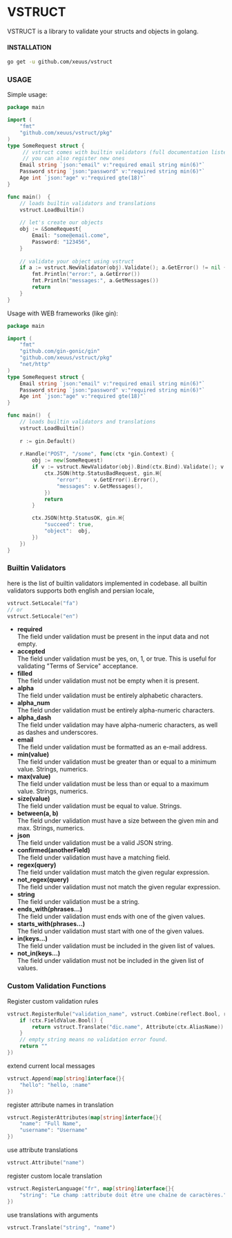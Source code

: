 # VSTRUCT
VSTRUCT is a library to validate your structs and objects in golang. <br>

#### INSTALLATION
```bash
go get -u github.com/xeuus/vstruct
```
### USAGE
Simple usage:
```go
package main

import (
	"fmt"
	"github.com/xeuus/vstruct/pkg"
)
type SomeRequest struct {
	 // vstruct comes with builtin validators (full documentation listed below)
	 // you can also register new ones
	Email string `json:"email" v:"required email string min(6)"`
	Password string `json:"password" v:"required string min(6)"`
	Age int `json:"age" v:"required gte(18)"`
}

func main()  {
	// loads builtin validators and translations
	vstruct.LoadBuiltin()
	
	// let's create our objects
	obj := &SomeRequest{
		Email: "some@email.come",
		Password: "123456",
	}
	
	// validate your object using vstruct
	if a := vstruct.NewValidator(obj).Validate(); a.GetError() != nil {
		fmt.Println("error:", a.GetError())
		fmt.Println("messages:", a.GetMessages())
		return
	}
}
```
Usage with WEB frameworks (like gin):
```go
package main

import (
	"fmt"
	"github.com/gin-gonic/gin"
	"github.com/xeuus/vstruct/pkg"
	"net/http"
)
type SomeRequest struct {
	Email string `json:"email" v:"required email string min(6)"`
	Password string `json:"password" v:"required string min(6)"`
	Age int `json:"age" v:"required gte(18)"`
}

func main()  {
	// loads builtin validators and translations
	vstruct.LoadBuiltin()
	
	r := gin.Default()
	
	r.Handle("POST", "/some", func(ctx *gin.Context) {
		obj := new(SomeRequest)
		if v := vstruct.NewValidator(obj).Bind(ctx.Bind).Validate(); v.GetError() != nil {
			ctx.JSON(http.StatusBadRequest, gin.H{
				"error":    v.GetError().Error(),
				"messages": v.GetMessages(),
			})
			return
		}

		ctx.JSON(http.StatusOK, gin.H{
			"succeed": true,
			"object":  obj,
		})
	})
}
```
### Builtin Validators
here is the list of builtin validators implemented in codebase.
all builtin validators supports both english and persian locale,
```go
vstruct.SetLocale("fa")
// or
vstruct.SetLocale("en")
```

+ **required** \
The field under validation must be present in the input data and not empty.
+ **accepted** \
The field under validation must be yes, on, 1, or true. This is useful for validating "Terms of Service" acceptance.
+ **filled** \
The field under validation must not be empty when it is present.
+ **alpha** \
The field under validation must be entirely alphabetic characters.
+ **alpha_num** \
The field under validation must be entirely alpha-numeric characters.
+ **alpha_dash** \
The field under validation may have alpha-numeric characters, as well as dashes and underscores.
+ **email** \
The field under validation must be formatted as an e-mail address.
+ **min(value)** \
The field under validation must be greater than or equal to a minimum value. Strings, numerics.
+ **max(value)** \
The field under validation must be less than or equal to a maximum value. Strings, numerics.
+ **size(value)** \
The field under validation must be equal to value. Strings.
+ **between(a, b)** \
The field under validation must have a size between the given min and max. Strings, numerics.
+ **json** \
The field under validation must be a valid JSON string.
+ **confirmed(anotherField)** \
The field under validation must have a matching field.
+ **regex(query)** \
The field under validation must match the given regular expression.
+ **not_regex(query)** \
The field under validation must not match the given regular expression.
+ **string** \
The field under validation must be a string.
+ **ends_with(phrases...)** \
The field under validation must ends with one of the given values.
+ **starts_with(phrases...)** \
The field under validation must start with one of the given values.
+ **in(keys...)** \
The field under validation must be included in the given list of values.
+ **not_in(keys...)** \
The field under validation must not be included in the given list of values.
### Custom Validation Functions
Register custom validation rules
```go
vstruct.RegisterRule("validation_name", vstruct.Combine(reflect.Bool, reflect.Int, ...), func(ctx *Context) string {
	if !ctx.FieldValue.Bool() {
		return vstruct.Translate("dic.name", Attribute(ctx.AliasName))
	}
	// empty string means no validation error found.
	return ""
})
```
extend current local messages
```go
vstruct.Append(map[string]interface{}{
	"hello": "hello, :name"
})
```
register attribute names in translation
```go
vstruct.RegisterAttributes(map[string]interface{}{
	"name": "Full Name",
	"username": "Username"
})
```
use attribute translations
```go
vstruct.Attribute("name")
```
register custom locale translation
```go
vstruct.RegisterLanguage("fr", map[string]interface{}{
	"string": "Le champ :attribute doit être une chaîne de caractères.",
})
```
use translations with arguments
```go
vstruct.Translate("string", "name")
```
